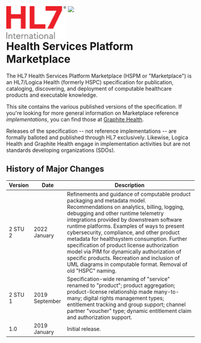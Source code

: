 <img style="float: left;padding-right: 5px;" src="/images/hl7-logo.png" width="160px" />
<img style="float: left;padding-right: 5px;" src="/images/LOGICA LOGO COLOR.png" width="160px" />
<br/>
<br/>
<br/>

# Health Services Platform Marketplace 

The HL7 Health Services Platform Marketplace (HSPM or "Marketplace") is an HL7/Logica Health (formerly HSPC) specification for publication, cataloging, discovering, and deployment of computable healthcare products and executable knowledge.

This site contains the various published versions of the specification. If you're looking for more general information on Marketplace reference _implementations_, you can find those at [Graphite Health](https://www.graphitehealth.io).

Releases of the specification -- not reference implementations -- are formally balloted and published through HL7 exclusively. Likewise, Logica Health and Graphite Health engage in implementation activities but are not standards developing organizations (SDOs).

## History of Major Changes


| Version                    | Date       | Description |
| -------------------------- | ---------- | ----------- |
| 2 STU 2	| 2022 January	| Refinements and guidance of computable product packaging and metadata model. Recommendations on analytics, billing, logging, debugging and other runtime telemetry integrations provided by downstream software runtime platforms. Examples of ways to present cybersecurity, compliance, and other product metadata for healthsystem consumption. Further specification of product license authorization model via PIM for dynamically authorization of specific products. Recreation and inclusion of UML diagrams in computable format. Removal of old "HSPC" naming. |
| 2 STU 1	| 2019 September	| Specification-wide renaming of "service" renamed to "product"; product aggregation; product-license relationship made many-to-many; digital rights management types; entitlement tracking and group support; channel partner "voucher" type; dynamic entitlement claim and authorization support.	|
| 1.0		| 2019 January		| Initial release.

